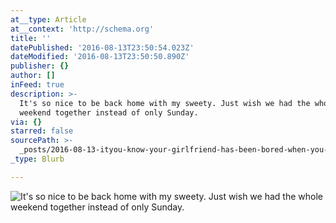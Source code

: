 ```yaml
---
at__type: Article
at__context: 'http://schema.org'
title: ''
datePublished: '2016-08-13T23:50:54.023Z'
dateModified: '2016-08-13T23:50:50.890Z'
publisher: {}
author: []
inFeed: true
description: >-
  It's so nice to be back home with my sweety. Just wish we had the whole
  weekend together instead of only Sunday.
via: {}
starred: false
sourcePath: >-
  _posts/2016-08-13-ityou-know-your-girlfriend-has-been-bored-when-you-come-home.md
_type: Blurb

---
```

![It's so nice to be back home with my sweety. Just wish we had the whole weekend together instead of only Sunday.](https://the-grid-user-content.s3-us-west-2.amazonaws.com/7a5aacfd-918e-4368-ab6f-e0fb0e7a1989.jpg)